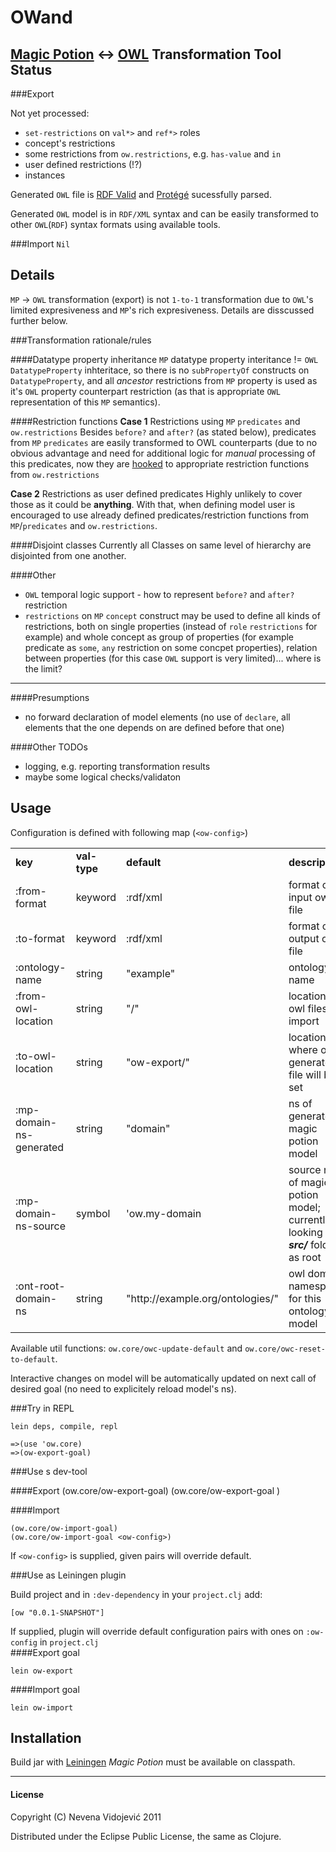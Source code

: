 OWand
=====
[Magic Potion][mp] <-> [OWL][owl] Transformation Tool
Status
------


###Export

Not yet processed:
	
* `set-restrictions` on `val*>` and `ref*>` roles
* concept's restrictions
* some restrictions from `ow.restrictions`, e.g. `has-value` and `in`
* user defined restrictions (!?)
* instances

Generated `OWL` file is [RDF Valid][rdfv] and [Protégé][prot] sucessfully parsed.

Generated `OWL` model is in `RDF/XML` syntax and can be easily transformed to other `OWL`(`RDF`) syntax formats using available tools.

###Import
`Nil`
	
Details
----

`MP` -> `OWL` transformation (export) is not  `1-to-1` transformation due to `OWL`'s limited expresiveness and `MP`'s rich expresiveness. Details are disscussed further below.

###Transformation rationale/rules

####Datatype property inheritance
`MP` datatype property interitance != `OWL` `DatatypeProperty` inhteritace, so there is no `subPropertyOf` constructs on `DatatypeProperty`, and all *ancestor* restrictions from `MP` property is used as it's `OWL` property counterpart restriction (as that is appropriate `OWL` representation of this `MP` semantics).

####Restriction functions
**Case 1** Restrictions using `MP` `predicates` and `ow.restrictions`
Besides `before?` and `after?` (as stated below), predicates from `MP` `predicates` are easily transformed to OWL counterparts (due to no obvious advantage and need for additional logic for *manual* processing of this predicates, now they are [hooked][hook] to appropriate restriction functions from `ow.restrictions`

**Case 2** Restrictions as user defined predicates
Highly unlikely to cover those as it could be **anything**. With that, when defining model user is encouraged to use already defined predicates/restriction functions from `MP`/`predicates` and `ow.restrictions`.

####Disjoint classes
Currently all Classes on same level of hierarchy are disjointed from one another.

####Other

- `OWL` temporal logic support - how to represent `before?` and `after?` restriction
- `restrictions` on `MP` `concept` construct may be used to define all kinds of restrictions, both on single properties (instead of `role` `restrictions` for example) and whole concept as group of properties (for example predicate as `some`, `any` restriction on some concpet properties), relation between properties (for this case `OWL` support is very limited)... where is the limit?

---

####Presumptions
- no forward declaration of model elements (no use of `declare`, all elements that the one depends on are defined before that one)

####Other TODOs
- logging, e.g. reporting transformation results
- maybe some logical checks/validaton

Usage
-----

Configuration is defined with following map (`<ow-config>`)

<table>
<tr><td><b>key</b></td><td><b>val-type</b></td><td><b>default</b></td><td><b>description</b></td><td><b>now used</b></td></tr>

<tr><td>:from-format</td><td>keyword</td><td>:rdf/xml</td><td>format of input owl file</td><td>no</td></tr>
<tr><td>:to-format</td><td>keyword</td><td>:rdf/xml</td><td>format of output owl file</td><td>no</td></tr>
<tr><td>:ontology-name</td><td>string</td><td>"example"</td><td>ontology name</td><td>yes</td></tr>
<tr><td>:from-owl-location</td><td>string</td><td>"/"</td><td>location of owl files for import</td><td>no</td></tr>
<tr><td>:to-owl-location</td><td>string</td><td>"ow-export/"</td><td>location where owl generated file will be set</td><td>yes</td></tr>
<tr><td>:mp-domain-ns-generated</td><td>string</td><td>"domain"</td><td>ns of generated magic potion model </td><td>no</td></tr>
<tr><td>:mp-domain-ns-source</td><td>symbol</td><td>'ow.my-domain</td><td>source ns of magic potion model; currently looking in <i><b>src/</b></i> folder as root</td><td>yes</td></tr>
<tr><td>:ont-root-domain-ns</td><td>string</td><td>"http://example.org/ontologies/"</td><td>owl domain namespace for this ontology model</td><td>yes</td></tr>
</table>

Available util functions: `ow.core/owc-update-default` and `ow.core/owc-reset-to-default`.

Interactive changes on model will be automatically updated on next call of desired goal (no need to explicitely reload model's ns).

###Try in REPL

    lein deps, compile, repl

    =>(use 'ow.core)
    =>(ow-export-goal)

###Use s dev-tool

####Export
	(ow.core/ow-export-goal)
	(ow.core/ow-export-goal <ow-config>)

####Import
	
	(ow.core/ow-import-goal)
	(ow.core/ow-import-goal <ow-config>)

If `<ow-config>` is supplied, given pairs will override default.

###Use as Leiningen plugin

Build project and in `:dev-dependency` in your `project.clj` add:

    [ow "0.0.1-SNAPSHOT"]

If supplied, plugin will override default configuration pairs with ones on `:ow-config` in `project.clj`   
####Export goal

	lein ow-export

####Import goal

	lein ow-import

## Installation

Build jar with [Leiningen][lein]
*Magic Potion* must be available on classpath. 
<br/>

-----------
#### License

Copyright (C) Nevena Vidojević 2011

Distributed under the Eclipse Public License, the same as Clojure.

[lein]: https://github.com/technomancy/leiningen
[owconfig]: https://github.com/nevenavv/OWand/blob/master/src/ow/core.clj#L4
[rdfv]: http://www.w3.org/RDF/Validator
[prot]: http://protege.stanford.edu/
[mp]: http://www.uncomplicate.org/magicpotion
[owl]: http://www.w3.org/2007/OWL/wiki/OWL_Working_Group
[hook]: https://github.com/nevenavv/OWand/blob/master/src/ow/restrictions.clj#L169